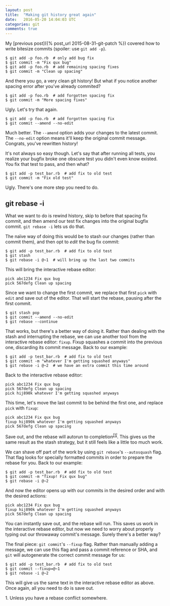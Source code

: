 ```yaml
---
layout: post
title:  "Making git history great again"
date:   2016-05-20 14:04:03 UTC
categories: git
comments: true
---
```


My [previous post]({% post_url 2015-08-31-git-patch %}) covered how to write bitesize commits (spoiler: use `git add -p`).


    $ git add -p foo.rb  # only add bug fix
    $ git commit -m "Fix qux bug"
    $ git add -p foo.rb  # add remaining spacing fixes
    $ git commit -m "Clean up spacing"

And there you go, a very clean git history! But what if you notice another spacing error after you've already commited?

    $ git add -p foo.rb  # add forgotten spacing fix
    $ git commit -m "More spacing fixes"

Ugly. Let's try that again.

    $ git add -p foo.rb  # add forgotten spacing fix
    $ git commit --amend --no-edit

Much better. The `--amend` option adds your changes to the latest commit. The `--no-edit` option means it'll keep the original commit message. Congrats, you've rewritten history!

It's not always so easy though. Let's say that after running all tests, you realize your bugfix broke one obscure test you didn't even know existed. You fix that test to pass, and then what?

    $ git add -p test_bar.rb  # add fix to old test
    $ git commit -m "Fix old test"

Ugly. There's one more step you need to do.

## git rebase -i

What we want to do is rewind history, skip to before that spacing fix commit, and then amend our test fix changes into the original bugfix commit. `git rebase -i` lets us do that.

The naïve way of doing this would be to stash our changes (rather than commit them), and then opt to _edit_ the bug fix commit:

    $ git add -p test_bar.rb  # add fix to old test
    $ git stash
    $ git rebase -i @~1  # will bring up the last two commits

This will bring the interactive rebase editor:

    pick abc1234 Fix qux bug
    pick 567defg Clean up spacing

Since we want to change the first commit, we replace that first `pick` with `edit` and save out of the editor. That will start the rebase, pausing after the first commit.

    $ git stash pop
    $ git commit --amend --no-edit
    $ git rebase --continue

That works, but there's a better way of doing it. Rather than dealing with the stash and interrupting the rebase, we can use another tool from the interactive rebase editor: `fixup`. Fixup squashes a commit into the previous one, discarding its commit message. Back to our example:

    $ git add -p test_bar.rb  # add fix to old test
    $ git commit -m "whatever I'm getting squashed anyways"
    $ git rebase -i @~2  # we have an extra commit this time around

Back to the interactive rebase editor:

    pick abc1234 Fix qux bug
    pick 567defg Clean up spacing
    pick hij890k whatever I'm getting squashed anyways

This time, let's move the last commit to be behind the first one, and replace `pick` with `fixup`:

    pick abc1234 Fix qux bug
    fixup hij890k whatever I'm getting squashed anyways
    pick 567defg Clean up spacing

Save out, and the rebase will autorun to completion<sup>[_[1]_](#footnote-1)</sup>. This gives us the same result as the stash strategy, but it still feels like a little too much work.

We can shave off part of the work by using `git rebase`'s `--autosquash` flag. That flag looks for specially formatted commits in order to prepare the rebase for you. Back to our example:

    $ git add -p test_bar.rb  # add fix to old test
    $ git commit -m "fixup! Fix qux bug"
    $ git rebase -i @~2

And now the editor opens up with our commits in the desired order and with the desired actions:

    pick abc1234 Fix qux bug
    fixup hij890k whatever I'm getting squashed anyways
    pick 567defg Clean up spacing

You can instantly save out, and the rebase will run. This saves us work in the interactive rebase editor, but now we need to worry about properly typing out our throwaway commit's message. Surely there's a better way?

The final piece: `git commit`'s `--fixup` flag. Rather than manually adding a message, we can use this flag and pass a commit reference or SHA, and `git` will autogenerate the correct commit message for us:

    $ git add -p test_bar.rb  # add fix to old test
    $ git commit --fixup=@~1
    $ git rebase -i @~2

This will give us the same text in the interactive rebase editor as above. Once again, all you need to do is save out.

<a name="footnote-1">1.</a> Unless you have a rebase conflict somewhere.